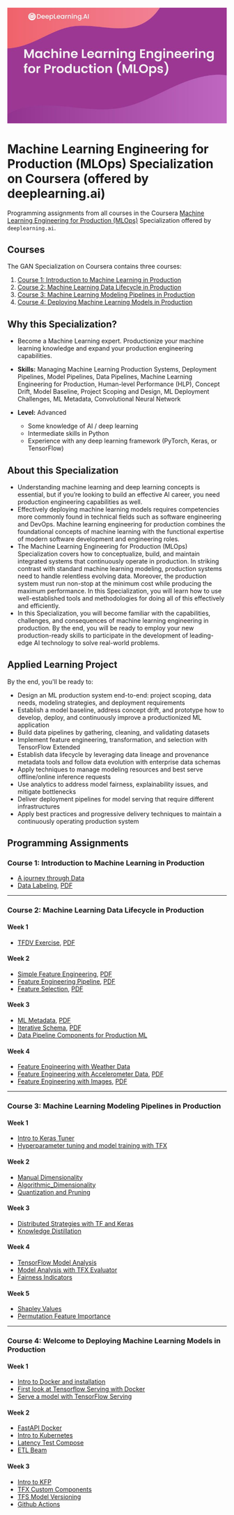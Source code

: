 ![](MLOPS-banner.jpeg)

# Machine Learning Engineering for Production (MLOps) Specialization on Coursera (offered by deeplearning.ai)

Programming assignments from all courses in the Coursera [Machine Learning Engineering for Production (MLOps)](https://www.deeplearning.ai/generative-adversarial-networks-specialization/) Specialization offered by `deeplearning.ai`.

## Courses

The GAN Specialization on Coursera contains three courses:

1. [Course 1: Introduction to Machine Learning in Production](https://www.coursera.org/learn/introduction-to-machine-learning-in-production?specialization=machine-learning-engineering-for-production-mlops)
2. [Course 2: Machine Learning Data Lifecycle in Production](https://www.coursera.org/learn/machine-learning-data-lifecycle-in-production?specialization=machine-learning-engineering-for-production-mlops)
3. [Course 3: Machine Learning Modeling Pipelines in Production](https://www.coursera.org/learn/machine-learning-modeling-pipelines-in-production?specialization=machine-learning-engineering-for-production-mlops)
4. [Course 4: Deploying Machine Learning Models in Production](https://www.coursera.org/learn/deploying-machine-learning-models-in-production?specialization=machine-learning-engineering-for-production-mlops)

## Why this Specialization?

- Become a Machine Learning expert. Productionize your machine learning knowledge and expand your production engineering capabilities.
- **Skills:** Managing Machine Learning Production Systems, Deployment Pipelines, Model Pipelines, Data Pipelines, Machine Learning Engineering for Production, Human-level Performance (HLP), Concept Drift, Model Baseline, Project Scoping and Design, ML Deployment Challenges, ML Metadata, Convolutional Neural Network
- **Level:** Advanced

  - Some knowledge of AI / deep learning
  - Intermediate skills in Python
  - Experience with any deep learning framework (PyTorch, Keras, or TensorFlow)

## About this Specialization

- Understanding machine learning and deep learning concepts is essential, but if you’re looking to build an effective AI career, you need production engineering capabilities as well.
- Effectively deploying machine learning models requires competencies more commonly found in technical fields such as software engineering and DevOps. Machine learning engineering for production combines the foundational concepts of machine learning with the functional expertise of modern software development and engineering roles.
- The Machine Learning Engineering for Production (MLOps) Specialization covers how to conceptualize, build, and maintain integrated systems that continuously operate in production. In striking contrast with standard machine learning modeling, production systems need to handle relentless evolving data. Moreover, the production system must run non-stop at the minimum cost while producing the maximum performance. In this Specialization, you will learn how to use well-established tools and methodologies for doing all of this effectively and efficiently.
- In this Specialization, you will become familiar with the capabilities, challenges, and consequences of machine learning engineering in production. By the end, you will be ready to employ your new production-ready skills to participate in the development of leading-edge AI technology to solve real-world problems.

## Applied Learning Project

By the end, you'll be ready to:

- Design an ML production system end-to-end: project scoping, data needs, modeling strategies, and deployment requirements
- Establish a model baseline, address concept drift, and prototype how to develop, deploy, and continuously improve a productionized ML application
- Build data pipelines by gathering, cleaning, and validating datasets
- Implement feature engineering, transformation, and selection with TensorFlow Extended
- Establish data lifecycle by leveraging data lineage and provenance metadata tools and follow data evolution with enterprise data schemas
- Apply techniques to manage modeling resources and best serve offline/online inference requests
- Use analytics to address model fairness, explainability issues, and mitigate bottlenecks
- Deliver deployment pipelines for model serving that require different infrastructures
- Apply best practices and progressive delivery techniques to maintain a continuously operating production system

## Programming Assignments

### Course 1: Introduction to Machine Learning in Production

- [A journey through Data](https://nbviewer.jupyter.org/github/amanchadha/coursera-machine-learning-engineering-for-prod-mlops-specialization/blob/main/C1%20-%20Introduction%20to%20Machine%20Learning%20in%20Production/Week%202/C1W2_Ungraded_Lab_Birds_Cats_Dogs.ipynb)
- [Data Labeling](https://nbviewer.jupyter.org/github/amanchadha/coursera-machine-learning-engineering-for-prod-mlops-specialization/blob/main/C1%20-%20Introduction%20to%20Machine%20Learning%20in%20Production/Week%203/C1W3_Data_Labeling_Ungraded_Lab.ipynb), [PDF](https://nbviewer.jupyter.org/github/amanchadha/coursera-machine-learning-engineering-for-prod-mlops-specialization/blob/main/C1%20-%20Introduction%20to%20Machine%20Learning%20in%20Production/Week%203/C1W3_Data_Labeling_Ungraded_Lab.pdf)

---

### Course 2: Machine Learning Data Lifecycle in Production

#### Week 1

- [TFDV Exercise](https://nbviewer.jupyter.org/github/amanchadha/coursera-machine-learning-engineering-for-prod-mlops-specialization/blob/main/C2%20-%20Machine%20Learning%20Data%20Lifecycle%20in%20Production/Week%201/C2_W1_Lab_1_TFDV_Exercise.ipynb), [PDF](https://nbviewer.jupyter.org/github/amanchadha/coursera-machine-learning-engineering-for-prod-mlops-specialization/blob/main/C2%20-%20Machine%20Learning%20Data%20Lifecycle%20in%20Production/Week%201/C2_W1_Lab_1_TFDV_Exercise.pdf)

#### Week 2

- [Simple Feature Engineering](https://nbviewer.jupyter.org/github/amanchadha/coursera-machine-learning-engineering-for-prod-mlops-specialization/blob/main/C2%20-%20Machine%20Learning%20Data%20Lifecycle%20in%20Production/Week%202/C2_W2_Lab_1_Simple_Feature_Engineering.ipynb), [PDF](https://nbviewer.jupyter.org/github/amanchadha/coursera-machine-learning-engineering-for-prod-mlops-specialization/blob/main/C2%20-%20Machine%20Learning%20Data%20Lifecycle%20in%20Production/Week%202/C2_W2_Lab_1_Simple_Feature_Engineering.pdf)
- [Feature Engineering Pipeline](https://nbviewer.jupyter.org/github/amanchadha/coursera-machine-learning-engineering-for-prod-mlops-specialization/blob/main/C2%20-%20Machine%20Learning%20Data%20Lifecycle%20in%20Production/Week%202/C2_W2_Lab_2_Feature_Engineering_Pipeline.ipynb), [PDF](https://nbviewer.jupyter.org/github/amanchadha/coursera-machine-learning-engineering-for-prod-mlops-specialization/blob/main/C2%20-%20Machine%20Learning%20Data%20Lifecycle%20in%20Production/Week%202/C2_W2_Lab_1_Feature_Engineering_Pipeline.pdf)
- [Feature Selection](https://nbviewer.jupyter.org/github/amanchadha/coursera-machine-learning-engineering-for-prod-mlops-specialization/blob/main/C2%20-%20Machine%20Learning%20Data%20Lifecycle%20in%20Production/Week%202/C2_W2_Lab_3_Feature_Selection.ipynb), [PDF](https://nbviewer.jupyter.org/github/amanchadha/coursera-machine-learning-engineering-for-prod-mlops-specialization/blob/main/C2%20-%20Machine%20Learning%20Data%20Lifecycle%20in%20Production/Week%202/C2_W2_Lab_3_Feature_Selection.pdf)

#### Week 3

- [ML Metadata](https://nbviewer.jupyter.org/github/amanchadha/coursera-machine-learning-engineering-for-prod-mlops-specialization/blob/main/C2%20-%20Machine%20Learning%20Data%20Lifecycle%20in%20Production/Week%203/C2_W3_Lab_1_MLMetadata.ipynb), [PDF](https://nbviewer.jupyter.org/github/amanchadha/coursera-machine-learning-engineering-for-prod-mlops-specialization/blob/main/C2%20-%20Machine%20Learning%20Data%20Lifecycle%20in%20Production/Week%203/C2_W3_Lab_1_MLMetadata.pdf)
- [Iterative Schema](https://nbviewer.jupyter.org/github/amanchadha/coursera-machine-learning-engineering-for-prod-mlops-specialization/blob/main/C2%20-%20Machine%20Learning%20Data%20Lifecycle%20in%20Production/Week%203/C2_W3_Lab_2_IterativeSchema.ipynb), [PDF](https://nbviewer.jupyter.org/github/amanchadha/coursera-machine-learning-engineering-for-prod-mlops-specialization/blob/main/C2%20-%20Machine%20Learning%20Data%20Lifecycle%20in%20Production/Week%203/C2_W3_Lab_2_IterativeSchema.pdf)
- [Data Pipeline Components for Production ML](https://nbviewer.jupyter.org/github/amanchadha/coursera-machine-learning-engineering-for-prod-mlops-specialization/blob/main/C2%20-%20Machine%20Learning%20Data%20Lifecycle%20in%20Production/Week%203/C2W3_Assignment.ipynb)

#### Week 4

- [Feature Engineering with Weather Data](https://nbviewer.jupyter.org/github/amanchadha/coursera-machine-learning-engineering-for-prod-mlops-specialization/blob/main/C2%20-%20Machine%20Learning%20Data%20Lifecycle%20in%20Production/Week%204/C2_W4_Lab_1_WeatherData.ipynb)
- [Feature Engineering with Accelerometer Data](https://nbviewer.jupyter.org/github/amanchadha/coursera-machine-learning-engineering-for-prod-mlops-specialization/blob/main/C2%20-%20Machine%20Learning%20Data%20Lifecycle%20in%20Production/Week%204/C2_W4_Lab_2_Signals.ipynb), [PDF](https://nbviewer.jupyter.org/github/amanchadha/coursera-machine-learning-engineering-for-prod-mlops-specialization/blob/main/C2%20-%20Machine%20Learning%20Data%20Lifecycle%20in%20Production/Week%204/C2_W4_Lab_2_Signals.pdf)
- [Feature Engineering with Images](https://nbviewer.jupyter.org/github/amanchadha/coursera-machine-learning-engineering-for-prod-mlops-specialization/blob/main/C2%20-%20Machine%20Learning%20Data%20Lifecycle%20in%20Production/Week%204/C2_W4_Lab_3_Images.ipynb), [PDF](https://nbviewer.jupyter.org/github/amanchadha/coursera-machine-learning-engineering-for-prod-mlops-specialization/blob/main/C2%20-%20Machine%20Learning%20Data%20Lifecycle%20in%20Production/Week%204/C2_W4_Lab_3_Images.pdf)

---

### Course 3: Machine Learning Modeling Pipelines in Production

#### Week 1

- [Intro to Keras Tuner](https://nbviewer.org/github/saikhu/coursera-machine-learning-engineering-for-prod-mlops-specialization/blob/main/C3%20-%20Machine%20Learning%20Modeling%20Pipelines%20in%20Production/Week%201/C3_W1_Lab_1_Keras_Tuner.ipynb)
- [Hyperparameter tuning and model training with TFX](https://nbviewer.org/github/saikhu/coursera-machine-learning-engineering-for-prod-mlops-specialization/blob/main/C3%20-%20Machine%20Learning%20Modeling%20Pipelines%20in%20Production/Week%201/C3_W1_Lab_2_TFX_Tuner_and_Trainer.ipynb)

#### Week 2

- [Manual Dimensionality](https://nbviewer.org/github/saikhu/coursera-machine-learning-engineering-for-prod-mlops-specialization/blob/main/C3%20-%20Machine%20Learning%20Modeling%20Pipelines%20in%20Production/Week%202/C3_W2_Lab_1_Manual_Dimensionality.ipynb)
- [Algorithmic_Dimensionality](https://nbviewer.org/github/saikhu/coursera-machine-learning-engineering-for-prod-mlops-specialization/blob/main/C3%20-%20Machine%20Learning%20Modeling%20Pipelines%20in%20Production/Week%202/C3_W2_Lab_2_Algorithmic_Dimensionality.ipynb)
- [Quantization and Pruning](https://nbviewer.org/github/saikhu/coursera-machine-learning-engineering-for-prod-mlops-specialization/blob/main/C3%20-%20Machine%20Learning%20Modeling%20Pipelines%20in%20Production/Week%202/C3_W2_Lab_3_Quantization_and_Pruning.ipynb)

#### Week 3

- [Distributed Strategies with TF and Keras](https://nbviewer.org/github/saikhu/coursera-machine-learning-engineering-for-prod-mlops-specialization/blob/main/C3%20-%20Machine%20Learning%20Modeling%20Pipelines%20in%20Production/Week%203/C3_W3_Lab_1_Distributed_Training.ipynb)
- [Knowledge Distillation](https://nbviewer.org/github/saikhu/coursera-machine-learning-engineering-for-prod-mlops-specialization/blob/main/C3%20-%20Machine%20Learning%20Modeling%20Pipelines%20in%20Production/Week%203/C3_W3_Lab_2_Knowledge_Distillation.ipynb)

#### Week 4

- [TensorFlow Model Analysis](https://nbviewer.org/github/saikhu/coursera-machine-learning-engineering-for-prod-mlops-specialization/blob/main/C3%20-%20Machine%20Learning%20Modeling%20Pipelines%20in%20Production/Week%204/C3_W4_Lab_1_TFMA.ipynb)
- [Model Analysis with TFX Evaluator](https://nbviewer.org/github/saikhu/coursera-machine-learning-engineering-for-prod-mlops-specialization/blob/main/C3%20-%20Machine%20Learning%20Modeling%20Pipelines%20in%20Production/Week%204/C3_W4_Lab_2_TFX_Evaluator.ipynb)
- [Fairness Indicators](https://nbviewer.org/github/saikhu/coursera-machine-learning-engineering-for-prod-mlops-specialization/blob/main/C3%20-%20Machine%20Learning%20Modeling%20Pipelines%20in%20Production/Week%204/C3_W4_Lab_3_Fairness_Indicators.ipynb)

#### Week 5

- [Shapley Values](https://nbviewer.org/github/saikhu/coursera-machine-learning-engineering-for-prod-mlops-specialization/blob/main/C3%20-%20Machine%20Learning%20Modeling%20Pipelines%20in%20Production/Week%205/C3_W5_Lab_1_Shap_Values.ipynb)
- [Permutation Feature Importance](https://nbviewer.org/github/saikhu/coursera-machine-learning-engineering-for-prod-mlops-specialization/blob/main/C3%20-%20Machine%20Learning%20Modeling%20Pipelines%20in%20Production/Week%205/C3_W5_Lab_2_Permutation_Importance.ipynb)

---

### Course 4:  Welcome to Deploying Machine Learning Models in Production

#### Week 1

* [Intro to Docker and installation](https://github.com/saikhu/coursera-machine-learning-engineering-for-prod-mlops-specialization/blob/main/C4%20-%20Welcome%20to%20Deploying%20Machine%20Learning%20Models%20in%20Production/Week%201/C4_W1_Lab_1_Docker_Intro.md)
* [First look at Tensorflow Serving with Docker](https://github.com/saikhu/coursera-machine-learning-engineering-for-prod-mlops-specialization/blob/main/C4%20-%20Welcome%20to%20Deploying%20Machine%20Learning%20Models%20in%20Production/Week%201/C4_W1_Lab_2_TFS_Docker.md)
* [Serve a model with TensorFlow Serving](https://nbviewer.org/github/saikhu/coursera-machine-learning-engineering-for-prod-mlops-specialization/blob/main/C4%20-%20Welcome%20to%20Deploying%20Machine%20Learning%20Models%20in%20Production/Week%201/C4_W1_Lab_2_TF_Serving.ipynb)

#### Week 2

- [FastAPI Docker](https://github.com/saikhu/coursera-machine-learning-engineering-for-prod-mlops-specialization/tree/main/C4%20-%20Welcome%20to%20Deploying%20Machine%20Learning%20Models%20in%20Production/Week%202/C4_W2_Lab_1_FastAPI_Docker)
- [Intro to Kubernetes](https://github.com/saikhu/coursera-machine-learning-engineering-for-prod-mlops-specialization/tree/main/C4%20-%20Welcome%20to%20Deploying%20Machine%20Learning%20Models%20in%20Production/Week%202/C4_W2_Lab_2_Intro_to_Kubernetes)
- [Latency Test Compose](https://github.com/saikhu/coursera-machine-learning-engineering-for-prod-mlops-specialization/tree/main/C4%20-%20Welcome%20to%20Deploying%20Machine%20Learning%20Models%20in%20Production/Week%202/C4_W2_Lab_3_Latency_Test_Compose)
- [ETL Beam](https://github.com/saikhu/coursera-machine-learning-engineering-for-prod-mlops-specialization/tree/main/C4%20-%20Welcome%20to%20Deploying%20Machine%20Learning%20Models%20in%20Production/Week%202/C4_W2_Lab_4_ETL_Beam)

#### Week 3

- [Intro to KFP](https://nbviewer.org/github/saikhu/coursera-machine-learning-engineering-for-prod-mlops-specialization/blob/main/C4%20-%20Welcome%20to%20Deploying%20Machine%20Learning%20Models%20in%20Production/Week%203/C4_W3_Lab_1_Intro_to_KFP/C4_W3_Lab_1_Kubeflow_Pipelines.ipynb)
- [TFX Custom Components](https://nbviewer.org/github/saikhu/coursera-machine-learning-engineering-for-prod-mlops-specialization/blob/main/C4%20-%20Welcome%20to%20Deploying%20Machine%20Learning%20Models%20in%20Production/Week%203/C4_W3_Lab_2_TFX_Custom_Components.ipynb)
- [TFS Model Versioning](https://github.com/saikhu/coursera-machine-learning-engineering-for-prod-mlops-specialization/tree/main/C4%20-%20Welcome%20to%20Deploying%20Machine%20Learning%20Models%20in%20Production/Week%203/C4_W3_Lab_3_TFS_Model_Versioning)
- [Github Actions](https://github.com/saikhu/coursera-machine-learning-engineering-for-prod-mlops-specialization/tree/main/C4%20-%20Welcome%20to%20Deploying%20Machine%20Learning%20Models%20in%20Production/Week%203/C4_W3_Lab_4_Github_Actions)
